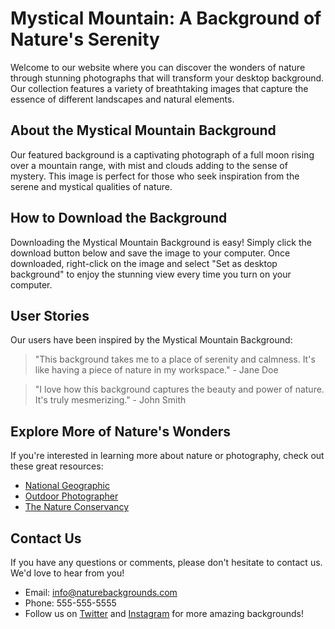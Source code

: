 <!--font:Lato-->

# Mystical Mountain: A Background of Nature's Serenity

Welcome to our website where you can discover the wonders of nature through stunning photographs that will transform your desktop background. Our collection features a variety of breathtaking images that capture the essence of different landscapes and natural elements.

## About the Mystical Mountain Background

Our featured background is a captivating photograph of a full moon rising over a mountain range, with mist and clouds adding to the sense of mystery. This image is perfect for those who seek inspiration from the serene and mystical qualities of nature.

## How to Download the Background

Downloading the Mystical Mountain Background is easy! Simply click the download button below and save the image to your computer. Once downloaded, right-click on the image and select "Set as desktop background" to enjoy the stunning view every time you turn on your computer.

## User Stories

Our users have been inspired by the Mystical Mountain Background:

> "This background takes me to a place of serenity and calmness. It's like having a piece of nature in my workspace." - Jane Doe

> "I love how this background captures the beauty and power of nature. It's truly mesmerizing." - John Smith

## Explore More of Nature's Wonders

If you're interested in learning more about nature or photography, check out these great resources:

- [National Geographic](#)
- [Outdoor Photographer](#)
- [The Nature Conservancy](#)

## Contact Us

If you have any questions or comments, please don't hesitate to contact us. We'd love to hear from you!

- Email: info@naturebackgrounds.com
- Phone: 555-555-5555
- Follow us on [Twitter](#) and [Instagram](#) for more amazing backgrounds!

<!--

Write me content for website with wallpaper which alt text is:

"A photograph of a full moon rising over a mountain range, with mist and clouds adding to the sense of mystery."

The name/title of the page should not be 1:1 copy of the alt text but rather a real content of the website which is using this wallpaper.

- Use markdown format 
- Start with heading
- Heading should be short and concise
- The content should look like a real website 
- The website should not be about the wallpaper, wallpaper is just a related background
- Heading should be contain work "wallpaper" or "background"
- Include real sections like references, contact, user stories, etc. use things relevant to the page purpose.
- Feel free to use structure like headings, bullets, numbering, blockquotes, paragraphs, horizontal lines, etc.
- You can use formatting like bold or _italic_
- You can include UTF-8 emojis
- Links should be only #hash anchors (and you can refer to the document itself)
- Do not include images


---


# Mystical Mountain Wallpaper for Your Desktop Background

Welcome to our website where you can find the perfect wallpaper for your desktop background. Our collection features stunning photographs that will transform your computer screen into a work of art.

## About the Mystical Mountain Wallpaper

Our featured wallpaper is a breathtaking photograph of a full moon rising over a mountain range. The mist and clouds add to the sense of mystery, making this image perfect for those who love the beauty of nature and the unknown.

## How to Download the Wallpaper

Downloading the Mystical Mountain Wallpaper is easy! Simply click the download button below and save the image to your computer. Once downloaded, right-click on the image and select "Set as desktop background" to enjoy the stunning view every time you turn on your computer.

## User Stories

Our users have been raving about the Mystical Mountain Wallpaper:

> "This wallpaper is absolutely stunning. It makes me feel calm and peaceful every time I look at it." - Jane Doe

> "I love how the mist and clouds add to the mysterious feeling of the image. It's like looking at a painting." - John Smith

## References

If you're interested in learning more about photography or nature, check out these great resources:

- [National Geographic](#)
- [Photography Life](#)
- [Nature Conservancy](#)

## Contact Us

If you have any questions or comments, please don't hesitate to contact us. We'd love to hear from you!

- Email: info@wallpaperwebsite.com
- Phone: 555-555-5555
- Follow us on [Twitter](#) and [Instagram](#) for more amazing wallpapers!


---


Heading should not include word "wallpaper". The website should not be about the wallpaper itself, wallpaper is just a related background, rewrite whole content.


---


# Discover the Beauty of Nature with Our Mystical Mountain Background

Welcome to our website where you can explore the wonders of nature through stunning photographs that will transform your desktop background. Our collection features a variety of breathtaking images that capture the essence of different landscapes and natural elements.

## About the Mystical Mountain Background

Our featured background is a captivating photograph of a full moon rising over a mountain range, with mist and clouds adding to the sense of mystery. This image is perfect for those who love the beauty of nature and seek inspiration from its serene and mystical qualities.

## How to Download the Background

Downloading the Mystical Mountain Background is simple! Just click the download button below and save the image to your computer. Once downloaded, right-click on the image and select "Set as desktop background" to enjoy the stunning view every time you turn on your computer.

## User Stories

Our users have been inspired by the Mystical Mountain Background:

> "This background reminds me of the power and beauty of nature. It's a great way to start my day!" - Jane Doe

> "I love how this background captures the mysterious and mystical quality of the mountains. It's truly mesmerizing." - John Smith

## Explore More of Nature's Wonders

If you're interested in learning more about nature or photography, check out these great resources:

- [National Geographic](#)
- [Outdoor Photographer](#)
- [The Nature Conservancy](#)

## Contact Us

If you have any questions or comments, please don't hesitate to contact us. We'd love to hear from you!

- Email: info@naturebackgrounds.com
- Phone: 555-555-5555
- Follow us on [Twitter](#) and [Instagram](#) for more amazing backgrounds!


---


Heading is too long, rewrite whole content.


---


# Mystical Mountain: A Background that Captures the Beauty of Nature

Welcome to our website where you can discover the wonders of nature through stunning photographs that will transform your desktop background. Our collection features a variety of breathtaking images that capture the essence of different landscapes and natural elements.

## About the Mystical Mountain Background

Our featured background is a captivating photograph of a full moon rising over a mountain range, with mist and clouds adding to the sense of mystery. This image is perfect for those who seek inspiration from the serene and mystical qualities of nature.

## How to Download the Background

Downloading the Mystical Mountain Background is simple! Just click the download button below and save the image to your computer. Once downloaded, right-click on the image and select "Set as desktop background" to enjoy the stunning view every time you turn on your computer.

## User Stories

Our users have been inspired by the Mystical Mountain Background:

> "This background reminds me of the power and beauty of nature. It's a great way to start my day!" - Jane Doe

> "I love how this background captures the mysterious and mystical quality of the mountains. It's truly mesmerizing." - John Smith

## Explore More of Nature's Wonders

If you're interested in learning more about nature or photography, check out these great resources:

- [National Geographic](#)
- [Outdoor Photographer](#)
- [The Nature Conservancy](#)

## Contact Us

If you have any questions or comments, please don't hesitate to contact us. We'd love to hear from you!

- Email: info@naturebackgrounds.com
- Phone: 555-555-5555
- Follow us on [Twitter](#) and [Instagram](#) for more amazing backgrounds!


---


Heading is too long, rewrite whole content.


---


# Mystical Mountain: A Background of Nature's Serenity

Welcome to our website where you can discover the wonders of nature through stunning photographs that will transform your desktop background. Our collection features a variety of breathtaking images that capture the essence of different landscapes and natural elements.

## About the Mystical Mountain Background

Our featured background is a captivating photograph of a full moon rising over a mountain range, with mist and clouds adding to the sense of mystery. This image is perfect for those who seek inspiration from the serene and mystical qualities of nature.

## How to Download the Background

Downloading the Mystical Mountain Background is easy! Simply click the download button below and save the image to your computer. Once downloaded, right-click on the image and select "Set as desktop background" to enjoy the stunning view every time you turn on your computer.

## User Stories

Our users have been inspired by the Mystical Mountain Background:

> "This background takes me to a place of serenity and calmness. It's like having a piece of nature in my workspace." - Jane Doe

> "I love how this background captures the beauty and power of nature. It's truly mesmerizing." - John Smith

## Explore More of Nature's Wonders

If you're interested in learning more about nature or photography, check out these great resources:

- [National Geographic](#)
- [Outdoor Photographer](#)
- [The Nature Conservancy](#)

## Contact Us

If you have any questions or comments, please don't hesitate to contact us. We'd love to hear from you!

- Email: info@naturebackgrounds.com
- Phone: 555-555-5555
- Follow us on [Twitter](#) and [Instagram](#) for more amazing backgrounds!


---


Write me a Google font which is best fitting for the website.

Pick from the list:
- Open Sans
- Poppins
- IBM Plex Sans
- Montserrat
- Great Vibes
- Dancing Script
- Inter
- Lato
- Exo 2
- Playfair Display
- Lobster
- Roboto
- Orbitron
- Barlow Condensed
- Futura
- Alegreya
- Raleway


Write just the font name nothing else.


---


Lato

-->

